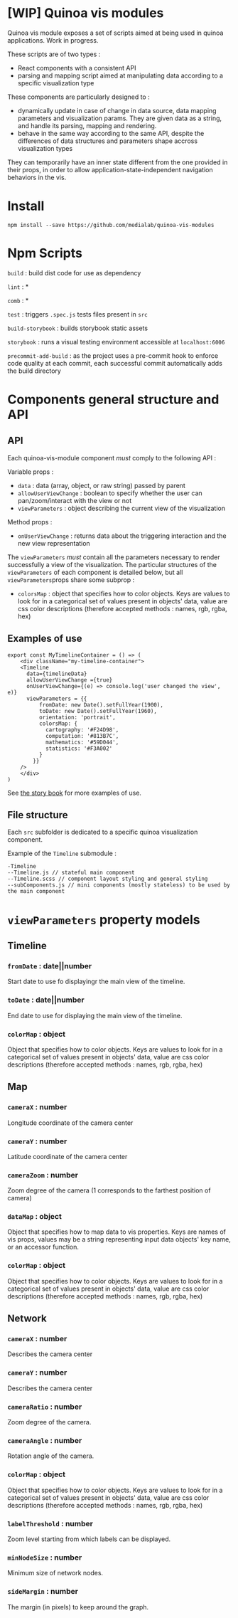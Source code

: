 [WIP] Quinoa vis modules
===

Quinoa vis module exposes a set of scripts aimed at being used in quinoa applications. Work in progress.

These scripts are of two types :

- React components with a consistent API
- parsing and mapping script aimed at manipulating data according to a specific visualization type

These components are particularly designed to   :

* dynamically update in case of change in data source, data mapping parameters and visualization params. They are given data as a string, and handle its parsing, mapping and rendering.
* behave in the same way according to the same API, despite the differences of data structures and parameters shape accross visualization types

They can temporarily have an inner state different from the one provided in their props, in order to allow application-state-independent navigation behaviors in the vis.

# Install

```
npm install --save https://github.com/medialab/quinoa-vis-modules
```

# Npm Scripts

``build`` : build dist code for use as dependency

``lint`` : *

``comb`` : *

``test`` :  triggers ``.spec.js`` tests files present in ``src``

``build-storybook`` : builds storybook static assets

``storybook`` : runs a visual testing environment accessible at ``localhost:6006``

``precommit-add-build`` : as the project uses a pre-commit hook to enforce code quality at each commit, each successful commit automatically adds the build directory

# Components general structure and API

## API

Each quinoa-vis-module component *must* comply to the following API :

Variable props :

- ``data`` : data (array, object, or raw string) passed by parent
- ``allowUserViewChange`` : boolean to specify whether the user can pan/zoom/interact with the view or not
- ``viewParameters`` : object describing the current view of the visualization

Method props :

- ``onUserViewChange`` : returns data about the triggering interaction and the new view representation

The ``viewParameters`` *must* contain all the parameters necessary to render successfully a view of the visualization. The particular structures of the ``viewParameters`` of each component is detailed below, but all ``viewParameters``props share some subprop :

- ``colorsMap`` : object that specifies how to color objects. Keys are values to look for in a categorical set of values present in objects' data, value are css color descriptions (therefore accepted methods : names, rgb, rgba, hex)

## Examples of use

```
export const MyTimelineContainer = () => (
    <div className="my-timeline-container">
    <Timeline 
      data={timelineData} 
      allowUserViewChange ={true}
      onUserViewChange={(e) => console.log('user changed the view', e)}
      viewParameters = {{
          fromDate: new Date().setFullYear(1900),
          toDate: new Date().setFullYear(1960),
          orientation: 'portrait',
          colorsMap: {
            cartography: '#F24D98',
            computation: '#813B7C',
            mathematics: '#59D044',
            statistics: '#F3A002'
          }
        }}
    />
    </div>
)
```

See [the story book](https://github.com/medialab/quinoa-vis-modules/blob/master/stories/index.js) for more examples of use.

## File structure

Each ``src`` subfolder is dedicated to a specific quinoa visualization component.

Example of the ``Timeline`` submodule :

```
-Timeline
--Timeline.js // stateful main component
--Timeline.scss // component layout styling and general styling
--subComponents.js // mini components (mostly stateless) to be used by the main component
```

# ``viewParameters`` property models

## Timeline

### ``fromDate`` : date||number

Start date to use fo displayingr the main view of the timeline.

### ``toDate`` : date||number

End date to use for displaying the main view of the timeline.


### ``colorMap`` : object

Object that specifies how to color objects. Keys are values to look for in a categorical set of values present in objects' data, value are css color descriptions (therefore accepted methods : names, rgb, rgba, hex)

## Map

### ``cameraX`` : number

Longitude coordinate of the camera center

### ``cameraY`` : number

Latitude coordinate of the camera center

### ``cameraZoom`` : number

Zoom degree of the camera (1 corresponds to the farthest position of camera)

### ``dataMap`` : object

Object that specifies how to map data to vis properties. Keys are names of vis props, values may be a string representing input data objects' key name, or an accessor function.

### ``colorMap`` : object

Object that specifies how to color objects. Keys are values to look for in a categorical set of values present in objects' data, value are css color descriptions (therefore accepted methods : names, rgb, rgba, hex)

## Network

### ``cameraX`` : number

Describes the camera center

### ``cameraY`` : number

Describes the camera center

### ``cameraRatio`` : number

Zoom degree of the camera.

### ``cameraAngle`` : number

Rotation angle of the camera.

### ``colorMap`` : object

Object that specifies how to color objects. Keys are values to look for in a categorical set of values present in objects' data, value are css color descriptions (therefore accepted methods : names, rgb, rgba, hex)

### ``labelThreshold`` : number

Zoom level starting from which labels can be displayed.

### ``minNodeSize`` : number

Minimum size of network nodes.

### ``sideMargin`` : number

The margin (in pixels) to keep around the graph.



